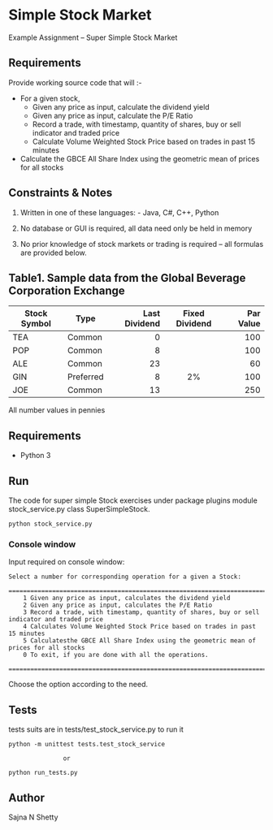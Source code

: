 # Simple Stock Market
Example Assignment – Super Simple Stock Market

## Requirements
Provide working source code that will :-

- For a given stock, 
    - Given any price as input, calculate the dividend yield
    - Given any price as input, calculate the P/E Ratio
    - Record a trade, with timestamp, quantity of shares, buy or sell indicator and
traded price
    - Calculate Volume Weighted Stock Price based on trades in past 15 minutes
- Calculate the GBCE All Share Index using the geometric mean of prices for all stocks

## Constraints & Notes

1.	Written in one of these languages:
        - Java, C#, C++, Python

2.	No database or GUI is required, all data need only be held in memory

3. No prior knowledge of stock markets or trading is required – all formulas are provided below.

## Table1. Sample data from the Global Beverage Corporation Exchange

Stock Symbol  | Type | Last Dividend | Fixed Dividend | Par Value
------------- | ---- | ------------: | :------------: | --------: 
TEA           | Common    | 0  |    | 100
POP           | Common    | 8  |    | 100
ALE           | Common    | 23 |    | 60
GIN           | Preferred | 8  | 2% | 100
JOE           | Common    | 13 |    | 250

All number values in pennies


## Requirements

- Python 3

## Run

The code for super simple Stock exercises under package plugins module stock_service.py class SuperSimpleStock. 
```
python stock_service.py
```

### Console window

Input required on console window:

```
Select a number for corresponding operation for a given a Stock:
    ==============================================================================================
    1 Given any price as input, calculates the dividend yield
    2 Given any price as input, calculates the P/E Ratio
    3 Record a trade, with timestamp, quantity of shares, buy or sell indicator and traded price
    4 Calculates Volume Weighted Stock Price based on trades in past 15 minutes
    5 Calculatesthe GBCE All Share Index using the geometric mean of prices for all stocks
    0 To exit, if you are done with all the operations.
    ==============================================================================================
```

Choose the option according to the need.


## Tests

tests suits are in tests/test_stock_service.py to run it

```
python -m unittest tests.test_stock_service
```
                   or
```
python run_tests.py
```

## Author

Sajna N Shetty


